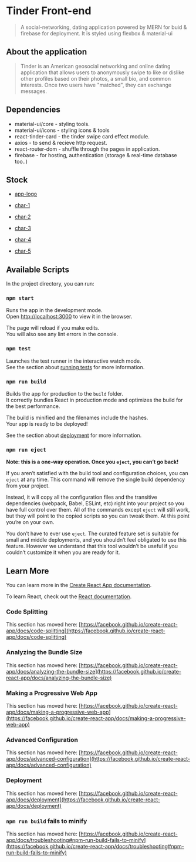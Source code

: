 # Tinder Front-end

> A social-networking, dating application powered by MERN for buid & firebase for deployment.
> It is styled using flexbox & material-ui

## About the application

> Tinder is an American geosocial networking and online dating application that allows users to anonymously swipe to like or dislike other profiles based on their photos, a small bio, and common interests. Once two users have "matched", they can exchange messages.

## Dependencies

- material-ui/core - styling tools.
- material-ui/icons - styling icons & tools
- react-tinder-card - the tinder swipe card effect module.
- axios - to send & recieve http request.
- react-router-dom - shuffle through the pages in application.
- firebase - for hosting, authentication (storage & real-time database too..)

## Stock

- [app-logo](https://toppng.com/uploads/preview/tinder-logo-transparent-tinder-logo-11563243301zivc1sx84c.png)

- [char-1](https://hips.hearstapps.com/hmg-prod.s3.amazonaws.com/images/tesla-ceo-elon-musk-speaks-during-the-unveiling-of-the-new-news-photo-1580836994.jpg?crop=1.00xw:0.800xh;0,0.145xh&resize=1200)
- [char-2](https://upload.wikimedia.org/wikipedia/commons/8/85/Elon_Musk_Royal_Society_%28crop1%29.jpg)
- [char-3](https://specials-images.forbesimg.com/imageserve/5f469ea85cc82fc8d6083f05/960x0.jpg?fit=scale)
- [char-4](https://i.pinimg.com/originals/77/d2/e0/77d2e042ed27b9e41cd1173cb271a2be.jpg)
- [char-5](https://i.pinimg.com/originals/22/5e/80/225e80ea57b247c188ac160ed34fe3cf.jpg)

## Available Scripts

In the project directory, you can run:

### `npm start`

Runs the app in the development mode.\
Open [http://localhost:3000](http://localhost:3000) to view it in the browser.

The page will reload if you make edits.\
You will also see any lint errors in the console.

### `npm test`

Launches the test runner in the interactive watch mode.\
See the section about [running tests](https://facebook.github.io/create-react-app/docs/running-tests) for more information.

### `npm run build`

Builds the app for production to the `build` folder.\
It correctly bundles React in production mode and optimizes the build for the best performance.

The build is minified and the filenames include the hashes.\
Your app is ready to be deployed!

See the section about [deployment](https://facebook.github.io/create-react-app/docs/deployment) for more information.

### `npm run eject`

**Note: this is a one-way operation. Once you `eject`, you can’t go back!**

If you aren’t satisfied with the build tool and configuration choices, you can `eject` at any time. This command will remove the single build dependency from your project.

Instead, it will copy all the configuration files and the transitive dependencies (webpack, Babel, ESLint, etc) right into your project so you have full control over them. All of the commands except `eject` will still work, but they will point to the copied scripts so you can tweak them. At this point you’re on your own.

You don’t have to ever use `eject`. The curated feature set is suitable for small and middle deployments, and you shouldn’t feel obligated to use this feature. However we understand that this tool wouldn’t be useful if you couldn’t customize it when you are ready for it.

## Learn More

You can learn more in the [Create React App documentation](https://facebook.github.io/create-react-app/docs/getting-started).

To learn React, check out the [React documentation](https://reactjs.org/).

### Code Splitting

This section has moved here: [https://facebook.github.io/create-react-app/docs/code-splitting](https://facebook.github.io/create-react-app/docs/code-splitting)

### Analyzing the Bundle Size

This section has moved here: [https://facebook.github.io/create-react-app/docs/analyzing-the-bundle-size](https://facebook.github.io/create-react-app/docs/analyzing-the-bundle-size)

### Making a Progressive Web App

This section has moved here: [https://facebook.github.io/create-react-app/docs/making-a-progressive-web-app](https://facebook.github.io/create-react-app/docs/making-a-progressive-web-app)

### Advanced Configuration

This section has moved here: [https://facebook.github.io/create-react-app/docs/advanced-configuration](https://facebook.github.io/create-react-app/docs/advanced-configuration)

### Deployment

This section has moved here: [https://facebook.github.io/create-react-app/docs/deployment](https://facebook.github.io/create-react-app/docs/deployment)

### `npm run build` fails to minify

This section has moved here: [https://facebook.github.io/create-react-app/docs/troubleshooting#npm-run-build-fails-to-minify](https://facebook.github.io/create-react-app/docs/troubleshooting#npm-run-build-fails-to-minify)

